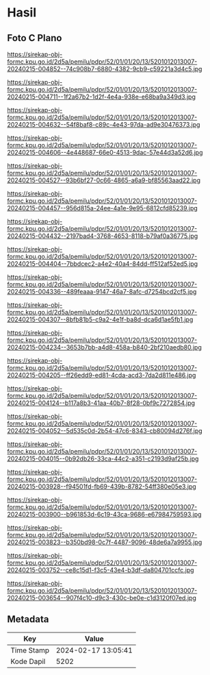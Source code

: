 # Hasil

## Foto C Plano

https://sirekap-obj-formc.kpu.go.id/2d5a/pemilu/pdpr/52/01/01/20/13/5201012013007-20240215-004852--74c908b7-6880-4382-9cb9-c59221a3d4c5.jpg

https://sirekap-obj-formc.kpu.go.id/2d5a/pemilu/pdpr/52/01/01/20/13/5201012013007-20240215-004711--1f2a67b2-1d2f-4e4a-938e-e68ba9a349d3.jpg

https://sirekap-obj-formc.kpu.go.id/2d5a/pemilu/pdpr/52/01/01/20/13/5201012013007-20240215-004632--54f8baf8-c89c-4e43-97da-ad9e30476373.jpg

https://sirekap-obj-formc.kpu.go.id/2d5a/pemilu/pdpr/52/01/01/20/13/5201012013007-20240215-004606--4e448687-66e0-4513-9dac-57e44d3a52d6.jpg

https://sirekap-obj-formc.kpu.go.id/2d5a/pemilu/pdpr/52/01/01/20/13/5201012013007-20240215-004527--93b6bf27-0c66-4865-a6a9-bf85563aad22.jpg

https://sirekap-obj-formc.kpu.go.id/2d5a/pemilu/pdpr/52/01/01/20/13/5201012013007-20240215-004457--956d815a-24ee-4a1e-9e95-6812cfd85239.jpg

https://sirekap-obj-formc.kpu.go.id/2d5a/pemilu/pdpr/52/01/01/20/13/5201012013007-20240215-004432--2197bad4-3768-4653-8118-b79af0a36775.jpg

https://sirekap-obj-formc.kpu.go.id/2d5a/pemilu/pdpr/52/01/01/20/13/5201012013007-20240215-004404--7bbdcec2-a4e2-40a4-84dd-ff512af52ed5.jpg

https://sirekap-obj-formc.kpu.go.id/2d5a/pemilu/pdpr/52/01/01/20/13/5201012013007-20240215-004336--489feaaa-9147-46a7-8afc-d7254bcd2cf5.jpg

https://sirekap-obj-formc.kpu.go.id/2d5a/pemilu/pdpr/52/01/01/20/13/5201012013007-20240215-004307--8bfb81b5-c9a2-4e1f-ba8d-dca6d1ae5fb1.jpg

https://sirekap-obj-formc.kpu.go.id/2d5a/pemilu/pdpr/52/01/01/20/13/5201012013007-20240215-004234--3653b7bb-a4d8-458a-b840-2bf210aedb80.jpg

https://sirekap-obj-formc.kpu.go.id/2d5a/pemilu/pdpr/52/01/01/20/13/5201012013007-20240215-004205--ff26edd9-ed81-4cda-acd3-7da2d811e486.jpg

https://sirekap-obj-formc.kpu.go.id/2d5a/pemilu/pdpr/52/01/01/20/13/5201012013007-20240215-004124--b117a8b3-41aa-40b7-8f28-0bf9c7272854.jpg

https://sirekap-obj-formc.kpu.go.id/2d5a/pemilu/pdpr/52/01/01/20/13/5201012013007-20240215-004052--5d535c0d-2b54-47c6-8343-cb80094d276f.jpg

https://sirekap-obj-formc.kpu.go.id/2d5a/pemilu/pdpr/52/01/01/20/13/5201012013007-20240215-004015--0b92db26-33ca-44c2-a351-c2193d9af25b.jpg

https://sirekap-obj-formc.kpu.go.id/2d5a/pemilu/pdpr/52/01/01/20/13/5201012013007-20240215-003928--f94501fd-fb69-439b-8782-54ff380e05e3.jpg

https://sirekap-obj-formc.kpu.go.id/2d5a/pemilu/pdpr/52/01/01/20/13/5201012013007-20240215-003900--b961853d-6c19-43ca-9686-e67984759593.jpg

https://sirekap-obj-formc.kpu.go.id/2d5a/pemilu/pdpr/52/01/01/20/13/5201012013007-20240215-003823--b350bd98-0c7f-4487-9096-48de6a7a9955.jpg

https://sirekap-obj-formc.kpu.go.id/2d5a/pemilu/pdpr/52/01/01/20/13/5201012013007-20240215-003752--ce8c15d1-f3c5-43e4-b3df-da804701ccfc.jpg

https://sirekap-obj-formc.kpu.go.id/2d5a/pemilu/pdpr/52/01/01/20/13/5201012013007-20240215-003654--907f4c10-d9c3-430c-be0e-c1d3120f07ed.jpg


## Metadata

| Key        | Value               |
| ---------- | ------------------- |
| Time Stamp | 2024-02-17 13:05:41 |
| Kode Dapil | 5202                |



